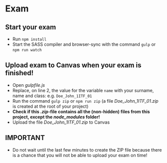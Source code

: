 # Exam

## Start your exam

- Run `npm install`
- Start the SASS compiler and browser-sync with the command `gulp` or `npm run watch`

## Upload exam to Canvas when your exam is finished!

- Open _gulpfile.js_
- Replace, on line 2, the value for the variable `name` with your surname, name and class: e.g. `Doe_John_1ITF_01`
- Run the command `gulp zip` or `npm run zip`
  (a file _Doe_John_1ITF_01.zip_ is created at the root of your project)
- **Check if this _.zip_-file contains all the (non-hidden) files from this project, except the _node_modules_ folder!**
- Upload the file _Doe_John_1ITF_01.zip_ to Canvas

## IMPORTANT
- Do not wait until the last few minutes to create the ZIP file because there is a chance that you will 
not be able to upload your exam on time!
